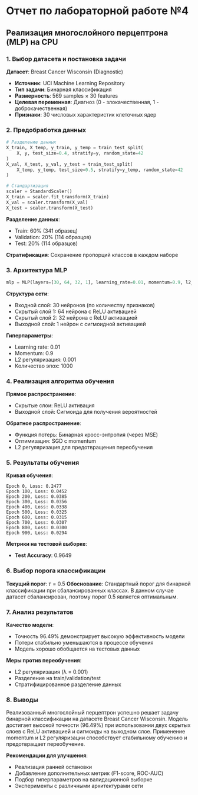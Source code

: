 # Отчет по лабораторной работе №4
## Реализация многослойного перцептрона (MLP) на CPU

### 1. Выбор датасета и постановка задачи

**Датасет**: Breast Cancer Wisconsin (Diagnostic)
- **Источник**: UCI Machine Learning Repository
- **Тип задачи**: Бинарная классификация
- **Размерность**: 569 samples × 30 features
- **Целевая переменная**: Диагноз (0 - злокачественная, 1 - доброкачественная)
- **Признаки**: 30 числовых характеристик клеточных ядер

### 2. Предобработка данных

```python
# Разделение данных
X_train, X_temp, y_train, y_temp = train_test_split(
    X, y, test_size=0.4, stratify=y, random_state=42
)
X_val, X_test, y_val, y_test = train_test_split(
    X_temp, y_temp, test_size=0.5, stratify=y_temp, random_state=42
)

# Стандартизация
scaler = StandardScaler()
X_train = scaler.fit_transform(X_train)
X_val = scaler.transform(X_val)
X_test = scaler.transform(X_test)
```

**Разделение данных**:
- Train: 60% (341 образец)
- Validation: 20% (114 образцов)
- Test: 20% (114 образцов)

**Стратификация**: Сохранение пропорций классов в каждом наборе

### 3. Архитектура MLP

```python
mlp = MLP(layers=[30, 64, 32, 1], learning_rate=0.01, momentum=0.9, l2_reg=0.001)
```

**Структура сети**:
- Входной слой: 30 нейронов (по количеству признаков)
- Скрытый слой 1: 64 нейрона с ReLU активацией
- Скрытый слой 2: 32 нейрона с ReLU активацией  
- Выходной слой: 1 нейрон с сигмоидной активацией

**Гиперпараметры**:
- Learning rate: 0.01
- Momentum: 0.9
- L2 регуляризация: 0.001
- Количество эпох: 1000

### 4. Реализация алгоритма обучения

**Прямое распространение**:
- Скрытые слои: ReLU активация
- Выходной слой: Сигмоида для получения вероятностей

**Обратное распространение**:
- Функция потерь: Бинарная кросс-энтропия (через MSE)
- Оптимизация: SGD с momentum
- L2 регуляризация для предотвращения переобучения

### 5. Результаты обучения

**Кривая обучения**:
```
Epoch 0, Loss: 0.2477
Epoch 100, Loss: 0.0452
Epoch 200, Loss: 0.0385
Epoch 300, Loss: 0.0356
Epoch 400, Loss: 0.0338
Epoch 500, Loss: 0.0325
Epoch 600, Loss: 0.0315
Epoch 700, Loss: 0.0307
Epoch 800, Loss: 0.0300
Epoch 900, Loss: 0.0294
```

**Метрики на тестовой выборке**:
- **Test Accuracy**: 0.9649

### 6. Выбор порога классификации

**Текущий порог**: 𝜏 = 0.5
**Обоснование**: Стандартный порог для бинарной классификации при сбалансированных классах. В данном случае датасет сбалансирован, поэтому порог 0.5 является оптимальным.

### 7. Анализ результатов

**Качество модели**:
- Точность 96.49% демонстрирует высокую эффективность модели
- Потери стабильно уменьшаются в процессе обучения
- Модель хорошо обобщается на тестовых данных

**Меры против переобучения**:
- L2 регуляризация (λ = 0.001)
- Разделение на train/validation/test
- Стратифицированное разделение данных

### 8. Выводы

Реализованный многослойный перцептрон успешно решает задачу бинарной классификации на датасете Breast Cancer Wisconsin. Модель достигает высокой точности (96.49%) при использовании двух скрытых слоев с ReLU активацией и сигмоиды на выходном слое. Применение momentum и L2 регуляризации способствует стабильному обучению и предотвращает переобучение.

**Рекомендации для улучшения**:
- Реализация ранней остановки
- Добавление дополнительных метрик (F1-score, ROC-AUC)
- Подбор гиперпараметров на валидационной выборке
- Эксперименты с различными архитектурами сети
